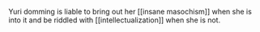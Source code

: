 Yuri domming is liable to bring out her [[insane masochism]] when she is into it and be riddled with [[intellectualization]] when she is not.